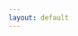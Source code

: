 ```yaml
---
layout: default
---
```


<!--
<br>
<div class="quote">

        <div id="randomquote">
            Hello there, this is supposed to show a random result.
         </div>


<div id="author">
     This should be the author's name.
</div>

</div>

<button class="randomGen" id="quoteGen">
    Not inspirational?
</button>

<br>
<br>


<div class="quote" id="funnyquote">
    Hello there, this is supposed to show a funny quote.
</div>

<button class="randomGen" id="funnyGen">
    Not funny?
</button>
-->
<script src="{{ '/assets/js/homepage.js' | relative_url }}" type="text/javascript">

</script>
